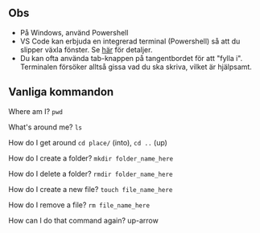 ## Obs
- På Windows, använd Powershell
- VS Code kan erbjuda en integrerad terminal (Powershell) så att du slipper växla fönster. Se [här](https://code.visualstudio.com/docs/editor/integrated-terminal) för detaljer. 
- Du kan ofta använda tab-knappen på tangentbordet för att "fylla i". Terminalen försöker alltså gissa vad du ska skriva, vilket är hjälpsamt.

## Vanliga kommandon
Where am I? `pwd`

What's around me? `ls`

How do I get around `cd place/` (into), `cd ..` (up)

How do I create a folder? `mkdir folder_name_here` 

How do I delete a folder? `rmdir folder_name_here`

How do I create a new file? `touch file_name_here`

How do I remove a file? `rm file_name_here`

How can I do that command again? up-arrow
